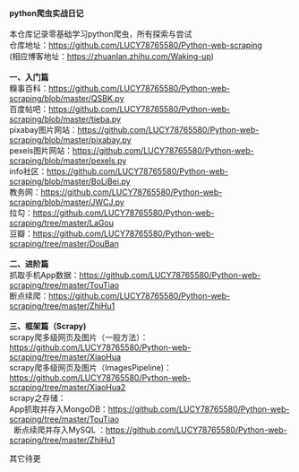 **python爬虫实战日记**</br>
</br>
本仓库记录零基础学习python爬虫，所有探索与尝试</br>
仓库地址：https://github.com/LUCY78765580/Python-web-scraping</br>
(相应博客地址：https://zhuanlan.zhihu.com/Waking-up)</br>
</br>
**一、入门篇**</br>
糗事百科：https://github.com/LUCY78765580/Python-web-scraping/blob/master/QSBK.py</br>
百度帖吧：https://github.com/LUCY78765580/Python-web-scraping/blob/master/tieba.py</br>
pixabay图片网站：https://github.com/LUCY78765580/Python-web-scraping/blob/master/pixabay.py</br>
pexels图片网站：https://github.com/LUCY78765580/Python-web-scraping/blob/master/pexels.py</br>
info社区：https://github.com/LUCY78765580/Python-web-scraping/blob/master/BoLiBei.py</br>
教务网：https://github.com/LUCY78765580/Python-web-scraping/blob/master/JWCJ.py</br>
拉勾：https://github.com/LUCY78765580/Python-web-scraping/tree/master/LaGou</br>
豆瓣：https://github.com/LUCY78765580/Python-web-scraping/tree/master/DouBan</br>
</br>
**二、进阶篇**</br>
抓取手机App数据：https://github.com/LUCY78765580/Python-web-scraping/tree/master/TouTiao</br>
断点续爬：https://github.com/LUCY78765580/Python-web-scraping/tree/master/ZhiHu1
</br>
</br>
**三、框架篇（Scrapy)**</br>
scrapy爬多级网页及图片（一般方法）：https://github.com/LUCY78765580/Python-web-scraping/tree/master/XiaoHua</br>
scrapy爬多级网页及图片（ImagesPipeline)：https://github.com/LUCY78765580/Python-web-scraping/tree/master/XiaoHua2</br>
scrapy之存储：</br>
    App抓取并存入MongoDB：https://github.com/LUCY78765580/Python-web-scraping/tree/master/TouTiao</br>
    断点续爬并存入MySQL ：https://github.com/LUCY78765580/Python-web-scraping/tree/master/ZhiHu1 </br>

其它待更
